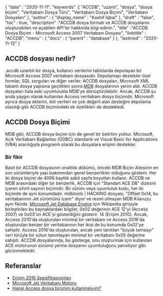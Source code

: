 {
  "date" : "2020-11-11",
  "keywords" :[ "ACCDB", "uzantı", "dosya", "dosya biçimi", "Veritabanı Dosya Türü", "Veritabanı Dosya Biçimi", "Veritabanı Dosyaları" ],
  "author" : {
    "display_name" : "Kashif Iqbal"
},
  "draft" : "false",
  "toc" : true,
  "description" :"ACCDB dosya formatı ve ACCDB dosyalarını oluşturabilen ve açabilen API'ler hakkında bilgi edinin.",
  "title" :"ACCDB Dosya Biçimi - Microsoft Access 2007 Veritabanı Dosyası",
  "linktitle" : "ACCDB",
  "menu" : {
    "docs" : {
      "parent" : "database"
}
},
  "lastmod" : "2020-11-12"
}

## ACCDB dosyası nedir?

.accdb uzantılı bir dosya, kullanıcı verilerini tablolarda depolayan bir Microsoft Access 2007 veritabanı dosyasıdır. Depolamayı destekler özel formlar, SQL sorguları ve diğer veriler. ACCDB dosyaları, Microsoft XML tabanlı dosya yapısına geçtikten sonra [MDB](/tr/database/mdb/) dosyalarının yerini aldı. ACCDB dosyaları hala eski uyumlulukla MDB'ye dönüştürülebilir. Ancak, ACCDB şu anda yaygın olarak kullanılan Access veritabanı dosya biçimidir. Microsoft ayrıca dosya eklerini, ikili verileri ve çok değerli alan desteğini depolama olasılığı gibi ACCDB biçimindeki ek özellikleri de destekledi.

## ACCDB Dosya Biçimi

MDB gibi, ACCDB dosya biçimi için de genel bir belirtim yoktur. Microsoft, Açık Veritabanı Bağlantısı (ODBC) standardı ve Visual Basic for Applications (VBA) aracılığıyla programlı olarak bu dosyalara erişimi destekler.

### Bir fikir

Basit bir ACCDB dosyasının onaltılık dökümü, önceki MDB Biçim Ailesinin en son sürümleriyle yapı bakımından genel benzerlikler olduğunu gösterir. Her iki dosya biçimi de 4096 baytlık sabit sayfa boyutları kullanır. ACCDB ve MDB arasındaki diğer bir benzerlik, ACCDB için "Standart ACE DB" dizesini içeren sihirli sayının biçimidir. Bir sürüm veya uyumluluk kodu, her iki biçimde de aynı konumdadır. mdbtools | HACKING dosyası, "Offset 0x14, bu veritabanının Jet sürümünü içerir" diyor ve resmi olmayan MDB Kılavuzu aynı fikirde. [Microsoft Jet Database Engine](https://en.wikipedia.org/wiki/Microsoft_Jet_Database_Engine) için Wikipedia girişiyle birleştirilen bu kaynaklardaki bilgiler, 0x02 değerinin ACE 12'yi (Access 2007) ve 0x03'ün ACE'yi gösterdiğini gösterir. 14 (Erişim 2010). Ancak, Access 2010'da oluşturulan minimal bir veritabanı ve Access 2016'da oluşturulan benzer bir veritabanının her ikisi de bu konumda 0x02'ye sahiptir. Access 2016'da oluşturulan, ancak yeni tanıtılan "büyük tamsayı" veri türüyle bir sütun tanımlayan minimal bir veritabanı 0x05 değerine sahipti. ACCDB dosyalarında, bu gösterge, onu oluşturmak için kullanılan ACE motorunun sürümü yerine dosyanın uyumluluğunu yansıtıyor gibi görünmektedir.

## Referanslar

* [Erişim 2016 Spesifikasyonları](https://support.microsoft.com/en-us/office/access-specifications-0cf3c66f-9cf2-4e32-9568-98c1025bb47c)
* [Microsoft Jet Veritabanı Motoru](https://en.wikipedia.org/wiki/Microsoft_Jet_Database_Engine)
* [Hangi Access dosya biçimini kullanmalıyım?](https://support.microsoft.com/en-us/office/which-access-file-format-should-i-use-012d9ab3-d14c-479e-b617-be66f9070b41?ui=en-us&rs=en-us&ad=us)
